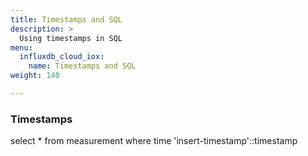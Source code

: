```yaml
---
title: Timestamps and SQL
description: >
  Using timestamps in SQL
menu:
  influxdb_cloud_iox:
    name: Timestamps and SQL
weight: 140

---
```



### Timestamps



select * from measurement where time  'insert-timestamp'::timestamp
